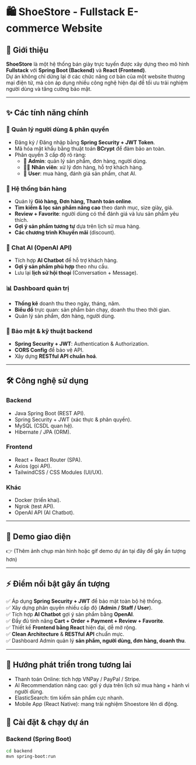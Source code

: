 # 🛍️ ShoeStore - Fullstack E-commerce Website  

## 🚀 Giới thiệu  
**ShoeStore** là một hệ thống bán giày trực tuyến được xây dựng theo mô hình **Fullstack** với **Spring Boot (Backend)** và **React (Frontend)**.  
Dự án không chỉ dừng lại ở các chức năng cơ bản của một website thương mại điện tử, mà còn áp dụng nhiều công nghệ hiện đại để tối ưu trải nghiệm người dùng và tăng cường bảo mật.  

---

## ✨ Các tính năng chính  

### 👤 Quản lý người dùng & phân quyền  
- Đăng ký / Đăng nhập bằng **Spring Security + JWT Token**.  
- Mã hóa mật khẩu bằng thuật toán **BCrypt** để đảm bảo an toàn.  
- Phân quyền 3 cấp độ rõ ràng:  
  - 👑 **Admin**: quản lý sản phẩm, đơn hàng, người dùng.  
  - 🧑‍💼 **Nhân viên**: xử lý đơn hàng, hỗ trợ khách hàng.  
  - 👤 **User**: mua hàng, đánh giá sản phẩm, chat AI.  

### 🛒 Hệ thống bán hàng  
- Quản lý **Giỏ hàng, Đơn hàng, Thanh toán online**.  
- **Tìm kiếm & lọc sản phẩm nâng cao** theo danh mục, size giày, giá.  
- **Review + Favorite**: người dùng có thể đánh giá và lưu sản phẩm yêu thích.  
- **Gợi ý sản phẩm tương tự** dựa trên lịch sử mua hàng.  
- **Các chương trình Khuyến mãi** (discount).
### 🤖 Chat AI (OpenAI API)  
- Tích hợp **AI Chatbot** để hỗ trợ khách hàng.  
- **Gợi ý sản phẩm phù hợp** theo nhu cầu.  
- Lưu lại **lịch sử hội thoại** (Conversation + Message).  

### 📊 Dashboard quản trị
- **Thống kê** doanh thu theo ngày, tháng, năm.
- **Biểu đồ** trực quan: sản phẩm bán chạy, doanh thu theo thời gian.
- Quản lý sản phẩm, đơn hàng, người dùng.

### 🔐 Bảo mật & kỹ thuật backend  
- **Spring Security + JWT**: Authentication & Authorization.  
- **CORS Config** để bảo vệ API.  
- Xây dựng **RESTful API chuẩn hoá**.  

---

## 🛠️ Công nghệ sử dụng  

### Backend  
- Java Spring Boot (REST API).  
- Spring Security + JWT (xác thực & phân quyền).  
- MySQL (CSDL quan hệ).  
- Hibernate / JPA (ORM).  

### Frontend  
- React + React Router (SPA).  
- Axios (gọi API).  
- TailwindCSS / CSS Modules (UI/UX).  

### Khác  
- Docker (triển khai).  
- Ngrok (test API).  
- OpenAI API (AI Chatbot).  

---

## 📸 Demo giao diện  
👉 (Thêm ảnh chụp màn hình hoặc gif demo dự án tại đây để gây ấn tượng hơn)  

---

## ⚡ Điểm nổi bật gây ấn tượng  
✅ Áp dụng **Spring Security + JWT** để bảo mật toàn bộ hệ thống.  
✅ Xây dựng phân quyền nhiều cấp độ (**Admin / Staff / User**).  
✅ Tích hợp **AI Chatbot** gợi ý sản phẩm bằng **OpenAI**.  
✅ Đầy đủ tính năng **Cart + Order + Payment + Review + Favorite**.  
✅ Thiết kế **Frontend bằng React** hiện đại, dễ mở rộng.  
✅ **Clean Architecture** & **RESTful API** chuẩn mực.  
✅ Dashboard Admin quản lý **sản phẩm, người dùng, đơn hàng, doanh thu**.  

---

## 🔮 Hướng phát triển trong tương lai

- Thanh toán Online: tích hợp VNPay / PayPal / Stripe.
- AI Recommendation nâng cao: gợi ý dựa trên lịch sử mua hàng + hành vi người dùng.
- ElasticSearch: tìm kiếm sản phẩm cực nhanh.
- Mobile App (React Native): mang trải nghiệm Shoestore lên di động.

## 🚀 Cài đặt & chạy dự án  

### Backend (Spring Boot)  
```bash
cd backend
mvn spring-boot:run
